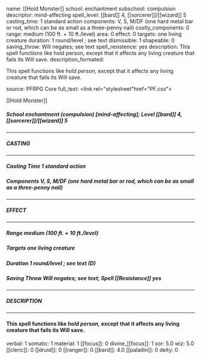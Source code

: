name: [[Hold Monster]]
school: enchantment
subschool: compulsion
descriptor: mind-affecting
spell_level: [[bard]] 4, [[sorcerer]]/[[wizard]] 5
casting_time: 1 standard action
components: V, S, M/DF (one hard metal bar or rod, which can be as small as a three-penny nail)
costly_components: 0
range: medium (100 ft. + 10 ft./level)
area: 0
effect: 0
targets: one living creature
duration: 1 round/level ; see text
dismissible: 1
shapeable: 0
saving_throw: Will negates; see text
spell_resistence: yes
description: This spell functions like hold person, except that it affects any living creature that fails its Will save.
description_formated: <p>This spell functions like <i>hold person,</i> except that it affects any living creature that fails its Will save.</p>
source: PFRPG Core
full_text: <link rel="stylesheet"href="PF.css"><div class="heading"><p class="alignleft">[[Hold Monster]]</p><div style="clear: both;"></div></div><div><h5><b>School </b>enchantment (compulsion) [mind-affecting]; <b>Level </b>[[bard]] 4, [[sorcerer]]/[[wizard]] 5</h5></div><hr/><div><h5><b>CASTING</b></h5></div><hr/><div><h5><b>Casting Time </b>1 standard action</h5><h5><b>Components </b>V, S, M/DF (one hard metal bar or rod, which can be as small as a three-penny nail)</h5></div><hr/><div><h5><b>EFFECT</b></h5></div><hr/><div><h5><b>Range </b>medium (100 ft. + 10 ft./level)</h5><h5><b>Targets </b>one living creature</h5><h5><b>Duration </b>1 round/level ; see text (D)</h5><h5><b>Saving Throw </b>Will negates; see text; <b>Spell [[Resistance]] </b>yes</h5></div><hr/><div><h5><b>DESCRIPTION</b></h5></div><hr/><div><h4><p>This spell functions like <i>hold person,</i> except that it affects any living creature that fails its Will save.</p></h4></div>
verbal: 1
somatic: 1
material: 1
[[focus]]: 0
divine_[[focus]]: 1
sor: 5.0
wiz: 5.0
[[cleric]]: 0
[[druid]]: 0
[[ranger]]: 0
[[bard]]: 4.0
[[paladin]]: 0
deity: 0
